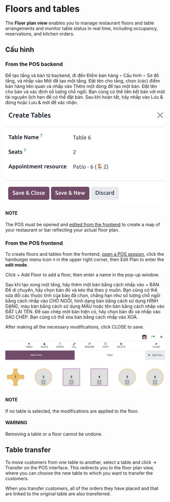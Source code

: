 # Floors and tables

The **Floor plan view** enables you to manage restaurant floors and table arrangements and monitor
table status in real time, including occupancy, reservations, and kitchen orders.

## Cấu hình

### From the POS backend

Để tạo tầng và bàn từ backend, đi đến Điểm bán hàng ‣ Cấu hình ‣ Sơ đồ tầng, và nhấp vào Mới để tạo một tầng. Đặt tên cho tầng, chọn (các) điểm bán hàng liên quan và nhấp vào Thêm một dòng để tạo một bàn. Đặt tên cho bàn và xác định số lượng chỗ ngồi. Bạn cũng có thể liên kết bàn với một tài nguyên lịch hẹn để có thể đặt bàn. Sau khi hoàn tất, hãy nhấp vào Lưu & đóng hoặc Lưu & mới để xác nhận.

![window to create a table in the POS backend](floors_tables/table-creation-backend.png)

#### NOTE
The POS must be opened and [edited from the frontend](#floors-tables-frontend) to create a
map of your restaurant or bar reflecting your actual floor plan.

<a id="floors-tables-frontend"></a>

### From the POS frontend

To create floors and tables from the frontend, [open a POS session](../../point_of_sale.md#pos-session-start), click
the hamburger menu icon ≡ in the upper right corner, then Edit Plan to enter
the **edit mode**.

Click + Add Floor to add a floor, then enter a name in the pop-up window.

Sau khi tạo xong một tầng, hãy thêm một bàn bằng cách nhấp vào + BÀN. Để di chuyển, hãy chọn bàn đó và kéo thả theo ý muốn. Bạn cũng có thể sửa đổi các thuộc tính của bàn đã chọn, chẳng hạn như số lượng chỗ ngồi bằng cách nhấp vào CHỖ NGỒI, hình dạng bàn bằng cách sử dụng HÌNH DẠNG, màu bàn bằng cách sử dụng MÀU hoặc tên bàn bằng cách nhấp vào ĐẶT LẠI TÊN. Để sao chép một bàn hiện có, hãy chọn bàn đó và nhấp vào SAO CHÉP. Bạn cũng có thể xóa bàn bằng cách nhấp vào XOÁ.

After making all the necessary modifications, click CLOSE to save.

![the floor plan view in edit mode.](floors_tables/floor-map.png)

#### NOTE
If no table is selected, the modifications are applied to the floor.

#### WARNING
Removing a table or a floor cannot be undone.

<a id="floors-tables-transfer"></a>

## Table transfer

To move customers from one table to another, select a table and click → Transfer on the
POS interface. This redirects you to the floor plan view, where you can choose the new table to
which you want to transfer the customers.

When you transfer customers, all of the orders they have placed and that are linked to the original
table are also transferred.
